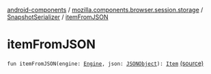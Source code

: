 [android-components](../../index.md) / [mozilla.components.browser.session.storage](../index.md) / [SnapshotSerializer](index.md) / [itemFromJSON](./item-from-j-s-o-n.md)

# itemFromJSON

`fun itemFromJSON(engine: `[`Engine`](../../mozilla.components.concept.engine/-engine/index.md)`, json: `[`JSONObject`](https://developer.android.com/reference/org/json/JSONObject.html)`): `[`Item`](../../mozilla.components.browser.session/-session-manager/-snapshot/-item/index.md) [(source)](https://github.com/mozilla-mobile/android-components/blob/master/components/browser/session/src/main/java/mozilla/components/browser/session/storage/SnapshotSerializer.kt#L68)